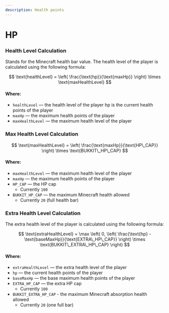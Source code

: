 ```yaml
---
description: Health points
---
```


# HP

### Health Level Calculation

Stands for the Minecraft health bar value. The health level of the player is calculated using the following formula:

$$
\text{healthLevel} = \left( \frac{\text{hp}}{\text{maxHp}} \right) \times \text{maxHealthLevel}
$$

#### Where:

* `healthLevel` — the health level of the player hp is the current health points of the player&#x20;
* `maxHp` — the maximum health points of the player
* `maxHealthLevel` — the maximum health level of the player

### Max Health Level Calculation

$$
\text{maxHealthLevel} = \left( \frac{\text{maxHp}}{\text{HP\_CAP}} \right) \times \text{BUKKIT\_HP\_CAP}
$$

#### Where:

* `maxHealthLevel` — the maximum health level of the player&#x20;
* `maxHp` — the maximum health points of the player
* `HP_CAP` — the HP cap
  * Currently `100`
* `BUKKIT_HP_CAP` — the maximum Minecraft health allowed
  * Currently `20` (full health bar)

### Extra Health Level Calculation

The extra health level of the player is calculated using the following formula:

$$
\text{extraHealthLevel} = \max \left( 0, \left( \frac{\text{hp} - \text{baseMaxHp}}{\text{EXTRA\_HP\_CAP}} \right) \times \text{BUKKIT\_EXTRA\_HP\_CAP} \right)
$$

#### Where:

* `extraHealthLevel` — the extra health level of the player&#x20;
* `hp` — the current health points of the player&#x20;
* `baseMaxHp` — the base maximum health points of the player
* `EXTRA_HP_CAP` — the extra HP cap
  * Currently `100`
* `BUKKIT_EXTRA_HP_CAP` - the maximum Minecraft absorption health allowed
  * Currently `20` (one full bar)

